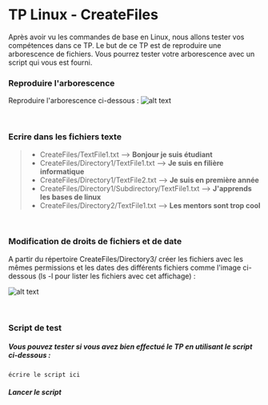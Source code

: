 # TP Linux - CreateFiles

Après avoir vu les commandes de base en Linux, nous allons tester vos compétences dans ce TP.
Le but de ce TP est de reproduire une arborescence de fichiers. Vous pourrez tester votre arborescence avec un script qui vous est fourni.
<br>

### Reproduire l'arborescence

Reproduire l'arborescence ci-dessous :
![alt text](https://imgur.com/zyB3bFa)

<br>

### Ecrire dans les fichiers texte

> - CreateFiles/TextFile1.txt --> **Bonjour je suis étudiant**
> - CreateFiles/Directory1/TextFile1.txt --> **Je suis en filière informatique**
> - CreateFiles/Directory1/TextFile2.txt --> **Je suis en première année**
> - CreateFiles/Directory1/Subdirectory/TextFile1.txt --> **J'apprends les bases de linux**
> - CreateFiles/Directory2/TextFile1.txt --> **Les mentors sont trop cool**


<br>

### Modification de droits de fichiers et de date

A partir du répertoire CreateFiles/Directory3/ créer les fichiers avec les mêmes permissions et les dates des différents fichiers comme l'image ci-dessous (ls -l pour lister les fichiers avec cet affichage) :

![alt text](https://imgur.com/qR32mln")

<br>

### Script de test

##### Vous pouvez tester si vous avez bien effectué le TP en utilisant le script ci-dessous :
```
écrire le script ici
```

##### Lancer le script